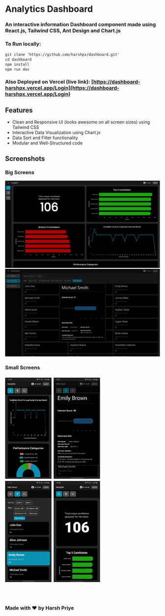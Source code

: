 # Analytics Dashboard
### An interactive information Dashboard component made using React.js, Tailwind CSS, Ant Design and Chart.js

### To Run locally:
```
git clone 'https://github.com/harshpx/dashboard.git'
cd dashboard
npm install
npm run dev
```

### Also Deployed on Vercel (live link): [https://dashboard-harshpx.vercel.app/Login](https://dashboard-harshpx.vercel.app/Login)

## Features
* Clean and Responsive UI (looks awesome on all screen sizes) using Tailwind CSS
* Interactive Data Visualization using Chart.js
* Data Sort and Filter functionality
* Modular and Well-Structured code

## Screenshots
<div>
<h3 style=''>Big Screens</h3>
<img src='./src/assets/ss/ss1.png'/>
<img src='./src/assets/ss/ss2.png'/>
</div>

<div style='display:flex; flex-direction:column; gap:0.5em'>
    <h3 style=''>Small Screens</h3>
    <div style='display:flex; gap:0.5em'>
        <img src='./src/assets/ss/ss3.jpeg' style='width:30%; height:30%'/>
        <img src='./src/assets/ss/ss4.jpeg' style='width:30%; height:30%'/>
    </div>
    <div style='display:flex; gap:0.5em'>
        <img src='./src/assets/ss/ss5.jpeg' style='width:30%; height:30%'/>
        <img src='./src/assets/ss/ss6.jpeg' style='width:30%; height:30%'/>
    </div>
</div>

<br/>
<br/>
<br/>

### Made with &hearts; by Harsh Priye